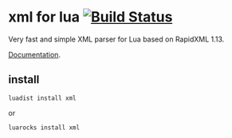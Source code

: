 xml for lua [![Build Status](https://travis-ci.org/lubyk/xml.png)](https://travis-ci.org/lubyk/xml)
===========

Very fast and simple XML parser for Lua based on RapidXML 1.13.

[Documentation](http://doc.lubyk.org/xml.html).

install
-------

    luadist install xml

or

    luarocks install xml

